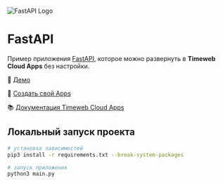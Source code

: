 ![FastAPI Logo](https://st.timeweb.com/cloud-static/apps-logo/fastapi.svg)

# FastAPI

Пример приложения [FastAPI](https://fastapi.tiangolo.com/), которое можно развернуть в **Timeweb Cloud Apps** без настройки.

:tada: [Демо](https://timeweb-cloud-app-example-fastapi-593d.twc1.net)

:rocket: [Создать свой Apps](https://timeweb.cloud/my/apps/create)

:books: [Документация Timeweb Cloud Apps](https://timeweb.cloud/docs/apps)

## <a name="dev"></a>Локальный запуск проекта

```bash
# установка зависимостей
pip3 install -r requirements.txt --break-system-packages

# запуск приложения
python3 main.py
```
